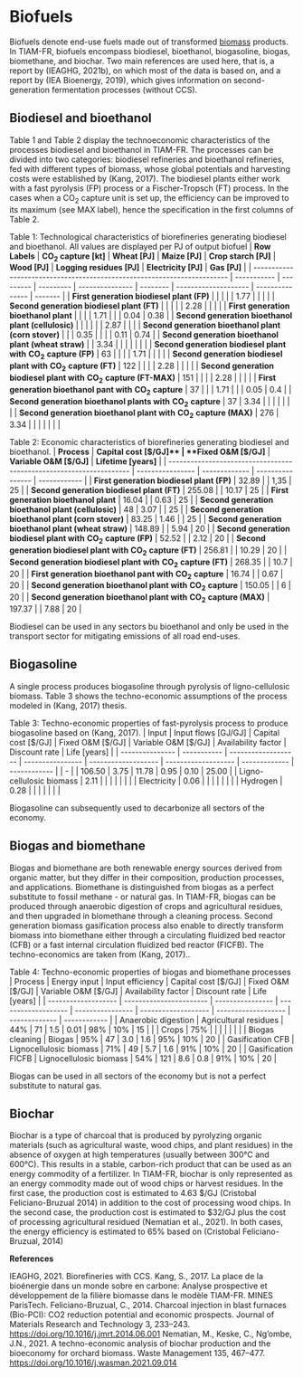 # Biofuels

Biofuels denote end-use fuels made out of transformed [biomass](\resources\biomass.md) products. In TIAM-FR, biofuels encompass biodiesel, bioethanol, biogasoline, biogas, biomethane, and biochar. Two main references are used here, that is, a report by (IEAGHG, 2021b), on which most of the data is based on, and a report by (IEA Bioenergy, 2019), which gives information on second-generation fermentation processes (without CCS).

## Biodiesel and bioethanol

Table 1 and Table 2 display the technoeconomic characteristics of the processes biodiesel and bioethanol in TIAM-FR.
The processes can be divided into two categories: biodiesel refineries and bioethanol refineries, fed with different types of biomass, whose global potentials and harvesting costs were established by (Kang, 2017). The biodiesel plants either work with a fast pyrolysis (FP) process or a Fischer-Tropsch (FT) process. In the cases when a CO<sub>2</sub> capture unit is set up, the efficiency can be improved to its maximum (see MAX label), hence the specification in the first columns of Table 2.

Table 1: Technological characteristics of biorefineries generating biodiesel and bioethanol. All values are displayed per PJ of output biofuel
| **Row Labels**                                                          | **CO<sub>2</sub> capture [kt]** | **Wheat [PJ]** | **Maize [PJ]** | **Crop starch [PJ]** | **Wood [PJ]** | **Logging residues [PJ]** | **Electricity [PJ]** | **Gas [PJ]** |
| ----------------------------------------------------------------------- | ----------- | --------- | --------- | --------------- | -------- | -------------------- | --------------- | ------- |
| **First generation biodiesel plant (FP)**                               |             |           |           |                 | 1.77     |                      |                 |         |
| **Second generation biodiesel plant (FT)**                              |             |           |           |                 | 2.28     |                      |                 |         |
| **First generation bioethanol plant**                                   |             |           |           | 1.71            |          |                      | 0.04            | 0.38    |
| **Second generation bioethanol plant (cellulosic)**                     |             |           |           |                 |          | 2.87                 |                 |         |
| **Second generation bioethanol plant (corn stover)**                    |             |           | 0.35      |                 |          |                      | 0.11            | 0.74    |
| **Second generation bioethanol plant (wheat straw)**                    |             | 3.34      |           |                 |          |                      |                 |         |
| **Second generation biodiesel plant with** **CO<sub>2</sub>** **capture (FP)**     | 63          |           |           |                 | 1.71     |                      |                 |         |
| **Second generation biodiesel plant with** **CO<sub>2</sub>** **capture (FT)**     | 122         |           |           |                 | 2.28     |                      |                 |         |
| **Second generation biodiesel plant with** **CO<sub>2</sub>** **capture (FT-MAX)** | 151         |           |           |                 | 2.28     |                      |                 |         |
| **First generation bioethanol pant with** **CO<sub>2</sub>** **capture**           | 37          |           |           | 1.71            |          |                      | 0.05            | 0.4     |
| **Second generation bioethanol plants with** **CO<sub>2</sub>** **capture**        | 37          | 3.34      |           |                 |          |                      |                 |         |
| **Second generation bioethanol plant with** **CO<sub>2</sub>** **capture (MAX)**   | 276         | 3.34      |           |                 |          |                      |                 |         |

Table 2: Economic characteristics of biorefineries generating biodiesel and bioethanol.
| **Process**                                                         | **Capital cost [$/GJ]** | **Fixed O&M [$/GJ]** | **Variable O&M [$/GJ]** | **Lifetime [years]** |
| ------------------------------------------------------------------- | ---------------- | ------------- | ---------------- | ------------ |
| **First generation biodiesel plant (FP)**                           | 32.89            |               | 1,35             | 25           |
| **Second generation biodiesel plant (FT)**                          | 255.08           |               | 10.17            | 25           |
| **First generation bioethanol plant**                               | 16.04            |               | 0.63             | 25           |
| **Second generation bioethanol plant (cellulosic)**                 | 48               | 3.07          |                  | 25           |
| **Second generation bioethanol plant (corn stover)**                | 83.25            | 1.46          |                  | 25           |
| **Second generation bioethanol plant (wheat straw)**                | 148.89           |               | 5.94             | 20           |
| **Second generation biodiesel plant with** **CO<sub>2</sub>** **capture (FP)** | 52.52            |               | 2.12             | 20           |
| **Second generation biodiesel plant with** **CO<sub>2</sub>** **capture (FT)** | 256.81           |               | 10.29            | 20           |
| **Second generation biodiesel plant with** **CO<sub>2</sub>** **capture (FT)** | 268.35           |               | 10.7             | 20           |
| **First generation bioethanol pant with** **CO<sub>2</sub>** **capture**       | 16.74            |               | 0.67             | 20           |
| **Second generation bioethanol plant with** **CO<sub>2</sub>** **capture**     | 150.05           |               | 6                | 20           |
| **Second generation bioethanol plant with** **CO<sub>2</sub>** **capture (MAX)**    | 197.37           |               | 7.88             | 20           |

Biodiesel can be used in any sectors bu bioethanol and only be used in the transport sector for mitigating emissions of all road end-uses.

## Biogasoline

A single process produces biogasoline through pyrolysis of ligno-cellulosic biomass. Table 3 shows the techno-economic assumptions of the process modeled in (Kang, 2017) thesis.

Table 3: Techno-economic properties of fast-pyrolysis process to produce biogasoline based on (Kang, 2017).
| Input | Input flows [GJ/GJ] | Capital cost [$/GJ] | Fixed O&M [$/GJ] | Variable O&M [$/GJ] | Availability factor | Discount rate | Life [years] |
| --------------- | ----------- | ------------------- | ---------------- | ------------------- | ------------------- | ------------- | ------------ |
| \-              |             | 106.50              | 3.75             | 11.78               | 0.95                | 0.10          | 25.00        |
| Ligno-cellulosic biomass          | 2.11        |                     |                  |                     |                     |               |              |
| Electricity          | 0.06        |                     |                  |                     |                     |               |              |
| Hydrogen         | 0.28        |                     |                  |                     |                     |               |              |

Biogasoline can subsequently used to decarbonize all sectors of the economy.

## Biogas and biomethane

Biogas and biomethane are both renewable energy sources derived from organic matter, but they differ in their composition, production processes, and applications. Biomethane is distinguished from biogas as a perfect substitute to fossil methane - or natural gas. In TIAM-FR, biogas can be produced through anaerobic digestion of crops and agricultural residues, and then upgraded in biomethane through a cleaning process. Second generation biomass gasification process also enable to directly transform biomass into biomethane either through a circulating fluidized bed reactor (CFB) or a fast internal circulation fluidized bed reactor (FICFB). The techno-economics are taken from (Kang, 2017)..

Table 4: Techno-economic properties of biogas and biomethane processes
| Process             | Energy input            | Input efficiency | Capital cost [$/GJ] | Fixed O&M [$/GJ] | Variable O&M [$/GJ] | Availability factor | Discount rate | Life [years] |
| ------------------- | ----------------------- | ---------------- | ------------------- | ---------------- | ------------------- | ------------------- | ------------- | ------------ |
| Anaerobic digestion | Agricultural residues   | 44%              | 71                  | 1.5              | 0.01                | 98%                 | 10%           | 15           |
|                     | Crops                   | 75%              |                     |                  |                     |                     |               |              |
| Biogas cleaning     | Biogas                  | 95%              | 47                  | 3.0              | 1.6                 | 95%                 | 10%           | 20           |
| Gasification CFB    | Lignocellulosic biomass | 71%              | 49                  | 5.7              | 1.6                 | 91%                 | 10%           | 20           |
| Gasification FICFB  | Lignocellulosic biomass | 54%              | 121                 | 8.6              | 0.8                 | 91%                 | 10%           | 20           |

Biogas can be used in all sectors of the economy but is not a perfect substitute to natural gas.

## Biochar

Biochar is a type of charcoal that is produced by pyrolyzing organic materials (such as agricultural waste, wood chips, and plant residues) in the absence of oxygen at high temperatures (usually between 300°C and 600°C). This results in a stable, carbon-rich product that can be used as an energy commodity of a fertilizer. In TIAM-FR, biochar is only represented as an energy commodity made out of wood chips or harvest residues. In the first case, the production cost is estimated to 4.63 $/GJ (Cristobal Feliciano-Bruzual 2014) in addition to the cost of processing wood chips. In the second case, the production cost is estimated to $32/GJ plus the cost of processing agricultural residued (Nematian et al., 2021). In both cases, the energy efficiency is estimated to 65% based on (Cristobal Feliciano-Bruzual, 2014)

**References**

IEAGHG, 2021. Biorefineries with CCS.
Kang, S., 2017. La place de la bioénergie dans un monde sobre en carbone: Analyse prospective et développement de la filière biomasse dans le modèle TIAM-FR. MINES ParisTech.
Feliciano-Bruzual, C., 2014. Charcoal injection in blast furnaces (Bio-PCI): CO2 reduction potential and economic prospects. Journal of Materials Research and Technology 3, 233–243. https://doi.org/10.1016/j.jmrt.2014.06.001
Nematian, M., Keske, C., Ng’ombe, J.N., 2021. A techno-economic analysis of biochar production and the bioeconomy for orchard biomass. Waste Management 135, 467–477. https://doi.org/10.1016/j.wasman.2021.09.014

